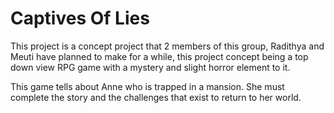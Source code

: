 # Captives Of Lies

This project is a concept project that 2 members of this group, Radithya and Meuti have planned to make for a while, this project concept being a top down view RPG game with a mystery and slight horror element to it. 

This game tells about Anne who is trapped in a mansion. She must complete the story and the challenges that exist to return to her world.